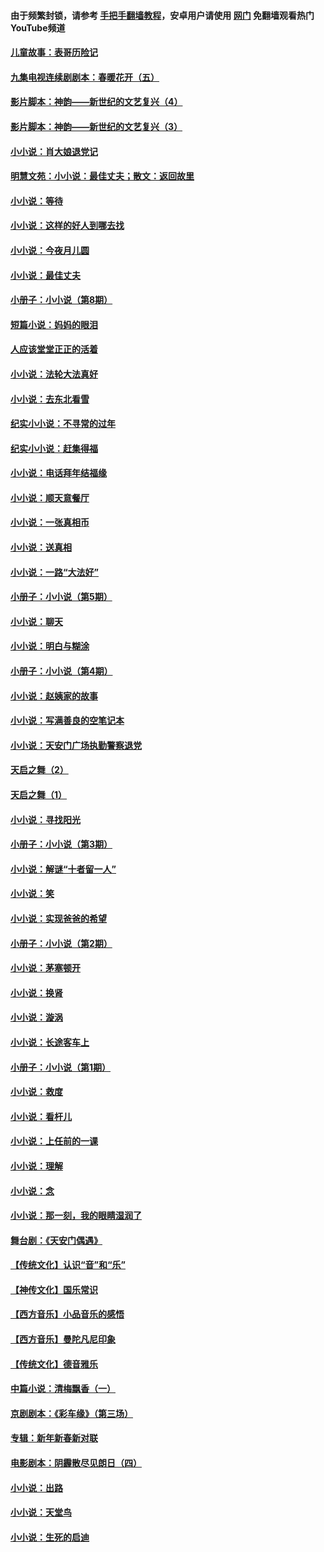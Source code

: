 #### 由于频繁封锁，请参考 [手把手翻墙教程](https://github.com/gfw-breaker/guides/wiki/)，安卓用户请使用 [网门](https://github.com/gfw-breaker/nogfw/blob/master/dl.md?t=06251500) 免翻墙观看热门YouTube频道 

#### [儿童故事：表哥历险记](../pages/328/383535.md?t=06251500) 

#### [九集电视连续剧剧本：春暖花开（五）](../pages/328/275919.md?t=06251500) 

#### [影片脚本：神韵——新世纪的文艺复兴（4）](../pages/328/266089.md?t=06251500) 

#### [影片脚本：神韵——新世纪的文艺复兴（3）](../pages/328/266087.md?t=06251500) 

#### [小小说：肖大娘退党记](../pages/328/239807.md?t=06251500) 

#### [明慧文苑：小小说：最佳丈夫；散文：返回故里](../pages/328/3439.md?t=06251500) 

#### [小小说：等待](../pages/328/223927.md?t=06251500) 

#### [小小说：这样的好人到哪去找](../pages/328/209396.md?t=06251500) 

#### [小小说：今夜月儿圆](../pages/328/193588.md?t=06251500) 

#### [小小说：最佳丈夫](../pages/328/190938.md?t=06251500) 

#### [小册子：小小说（第8期）](../pages/328/188202.md?t=06251500) 

#### [短篇小说：妈妈的眼泪](../pages/328/187712.md?t=06251500) 

#### [人应该堂堂正正的活着](../pages/328/182430.md?t=06251500) 

#### [小小说：法轮大法真好](../pages/328/174669.md?t=06251500) 

#### [小小说：去东北看雪](../pages/328/173882.md?t=06251500) 

#### [纪实小小说：不寻常的过年](../pages/328/173187.md?t=06251500) 

#### [纪实小小说：赶集得福](../pages/328/172652.md?t=06251500) 

#### [小小说：电话拜年结福缘](../pages/328/172533.md?t=06251500) 

#### [小小说：顺天意餐厅](../pages/328/170182.md?t=06251500) 

#### [小小说：一张真相币](../pages/328/169410.md?t=06251500) 

#### [小小说：送真相](../pages/328/166713.md?t=06251500) 

#### [小小说：一路“大法好”](../pages/328/162016.md?t=06251500) 

#### [小册子：小小说（第5期）](../pages/328/161131.md?t=06251500) 

#### [小小说：聊天](../pages/328/159640.md?t=06251500) 

#### [小小说：明白与糊涂](../pages/328/158101.md?t=06251500) 

#### [小册子：小小说（第4期）](../pages/328/158006.md?t=06251500) 

#### [小小说：赵姨家的故事](../pages/328/157843.md?t=06251500) 

#### [小小说：写满善良的空笔记本](../pages/328/157382.md?t=06251500) 

#### [小小说：天安门广场执勤警察退党](../pages/328/156982.md?t=06251500) 

#### [天启之舞（2）](../pages/328/153440.md?t=06251500) 

#### [天启之舞（1）](../pages/328/153439.md?t=06251500) 

#### [小小说：寻找阳光](../pages/328/153065.md?t=06251500) 

#### [小册子：小小说（第3期）](../pages/328/151715.md?t=06251500) 

#### [小小说：解谜“十者留一人”](../pages/328/148967.md?t=06251500) 

#### [小小说：笑](../pages/328/148905.md?t=06251500) 

#### [小小说：实现爸爸的希望](../pages/328/148096.md?t=06251500) 

#### [小册子：小小说（第2期）](../pages/328/147214.md?t=06251500) 

#### [小小说：茅塞顿开](../pages/328/147030.md?t=06251500) 

#### [小小说：换肾](../pages/328/146770.md?t=06251500) 

#### [小小说：漩涡](../pages/328/146683.md?t=06251500) 

#### [小小说：长途客车上](../pages/328/145076.md?t=06251500) 

#### [小册子：小小说（第1期）](../pages/328/143963.md?t=06251500) 

#### [小小说：救度](../pages/328/143927.md?t=06251500) 

#### [小小说：看杆儿](../pages/328/142137.md?t=06251500) 

#### [小小说：上任前的一课](../pages/328/140808.md?t=06251500) 

#### [小小说：理解](../pages/328/140476.md?t=06251500) 

#### [小小说：念](../pages/328/139513.md?t=06251500) 

#### [小小说：那一刻，我的眼睛湿润了](../pages/328/138476.md?t=06251500) 

#### [舞台剧：《天安门偶遇》](../pages/328/117155.md?t=06251500) 

#### [【传统文化】认识“音”和“乐”](../pages/328/108667.md?t=06251500) 

#### [【神传文化】国乐常识](../pages/328/104225.md?t=06251500) 

#### [【西方音乐】小品音乐的感悟](../pages/328/102924.md?t=06251500) 

#### [【西方音乐】曼陀凡尼印象](../pages/328/102922.md?t=06251500) 

#### [【传统文化】德音雅乐](../pages/328/102923.md?t=06251500) 

#### [中篇小说：清梅飘香（一）](../pages/328/101058.md?t=06251500) 

#### [京剧剧本：《彩车缘》（第三场）](../pages/328/96434.md?t=06251500) 

#### [专辑：新年新春新对联](../pages/328/94991.md?t=06251500) 

#### [电影剧本：阴霾散尽见朗日（四）](../pages/328/87081.md?t=06251500) 

#### [小小说：出路](../pages/328/84848.md?t=06251500) 

#### [小小说：天堂鸟](../pages/328/83084.md?t=06251500) 

#### [小小说：生死的启迪](../pages/328/70977.md?t=06251500) 

